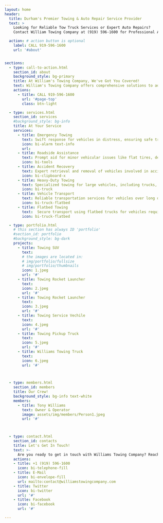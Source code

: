 ```yaml
---
layout: home
header:
  title: Durham's Premier Towing & Auto Repair Service Provider
  text: >
    Looking for Reliable Tow Truck Services or Expert Auto Repairs?
    Contact William Towing Company at (919) 596-1600 for Professional Assistance Today!

  action: # action button is optional
    label: CALL 919-596-1600
    url: '#about'


sections:
  - type: call-to-action.html
    section_id: about
    background_style: bg-primary
    title: At William's Towing Company, We've Got You Covered!
    text: William's Towing Company offers comprehensive solutions to address all your vehicular needs swiftly and effectively. From emergency towing to reliable roadside assistance, our services are tailored to provide you with prompt and efficient assistance whenever you need it. Experience convenience and reliability with William's Towing Company – your trusted partner on the road!
    actions:
      - title: CALL 919-596-1600
        url: '#page-top'
        class: btn-light

  - type: services.html
    section_id: services
    #background_style: bg-info
    title: At Your Service
    services:
      - title: Emergency Towing
        text: Swift response for vehicles in distress, ensuring safe transport to a designated location.
        icon: bi-alarm text-info
        url: 
      - title: Roadside Assistance
        text: Prompt aid for minor vehicular issues like flat tires, dead batteries, or locked-out situations.
        icon: bi-tools
      - title: Accident Recovery
        text: Expert retrieval and removal of vehicles involved in accidents, ensuring swift and safe recovery operations.
        icon: bi-clipboard-x
      - title: Heavy-Duty Towing
        text: Specialized towing for large vehicles, including trucks, buses, and construction equipment, with precision and care.
        icon: bi-truck
      - title: Vehicle Transport
        text: Reliable transportation services for vehicles over long distances or to specific destinations, ensuring secure and timely delivery.
        icon: bi-truck-flatbed
      - title: Flatbed Towing
        text:  Secure transport using flatbed trucks for vehicles requiring gentle handling or long-distance travel.
        icon: bi-truck-flatbed

  - type: portfolio.html
    # this section has always ID 'portfolio'
    #section_id: portfolio
    #background_style: bg-dark
    projects:
      - title: Towing SUV
        text: 
        # the images are located in:
        # img/portfolio/fullsize
        # img/portfolio/thumbnails
        icon: 1.jpeg
        url: '#'
      - title: Towing Rocket Launcher
        text: 
        icon: 2.jpeg
        url: '#'
      - title: Towing Rocket Launcher
        text: 
        icon: 3.jpeg
        url: '#'
      - title: Towing Service Vechile
        text: 
        icon: 4.jpeg
        url: '#'
      - title: Towing Pickup Truck
        text: 
        icon: 5.jpeg
        url: '#'
      - title: Williams Towing Truck
        text: 
        icon: 6.jpeg
        url: '#'

  

  - type: members.html
    section_id: members
    title: Our Crew!
    background_style: bg-info text-white
    members:
      - title: Tony Williams
        text: Owner & Operator
        image: assets/img/members/Person1.jpeg
        url: '#'

      

  - type: contact.html
    section_id: contacts
    title: Let's Get In Touch!
    text: >-
      Are you ready to get in touch with Williams Towing Company? Reach out to us for swift and reliable service!Whether you need immediate assistance or want to discuss your towing needs further, we're here to help. Give us a call or shoot us an email, and our dedicated team will promptly respond to your inquiry. Let Williams Towing Company be your trusted partner on the road!
    actions:
    - title: +1 (919) 596-1600 
      icon: bi-telephone-fill
    - title: E-Mail
      icon: bi-envelope-fill
      url: mailto:contact@williamstowingcompany.com
    - title: Twitter
      icon: bi-twitter
      url: '#'
    - title: Facebook
      icon: bi-facebook
      url: '#'

---
```

